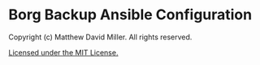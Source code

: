 # Borg Backup Ansible Configuration

Copyright (c) Matthew David Miller. All rights reserved.

[Licensed under the MIT License.](LICENSE)
